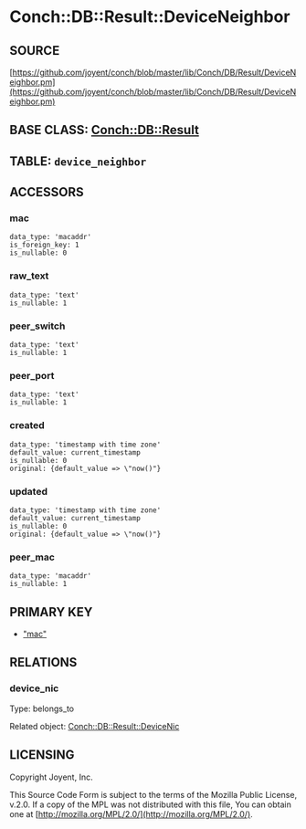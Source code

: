 # Conch::DB::Result::DeviceNeighbor

## SOURCE

[https://github.com/joyent/conch/blob/master/lib/Conch/DB/Result/DeviceNeighbor.pm](https://github.com/joyent/conch/blob/master/lib/Conch/DB/Result/DeviceNeighbor.pm)

## BASE CLASS: [Conch::DB::Result](../modules/Conch%3A%3ADB%3A%3AResult)

## TABLE: `device_neighbor`

## ACCESSORS

### mac

```
data_type: 'macaddr'
is_foreign_key: 1
is_nullable: 0
```

### raw\_text

```
data_type: 'text'
is_nullable: 1
```

### peer\_switch

```
data_type: 'text'
is_nullable: 1
```

### peer\_port

```
data_type: 'text'
is_nullable: 1
```

### created

```
data_type: 'timestamp with time zone'
default_value: current_timestamp
is_nullable: 0
original: {default_value => \"now()"}
```

### updated

```
data_type: 'timestamp with time zone'
default_value: current_timestamp
is_nullable: 0
original: {default_value => \"now()"}
```

### peer\_mac

```
data_type: 'macaddr'
is_nullable: 1
```

## PRIMARY KEY

- ["mac"](#mac)

## RELATIONS

### device\_nic

Type: belongs\_to

Related object: [Conch::DB::Result::DeviceNic](../modules/Conch%3A%3ADB%3A%3AResult%3A%3ADeviceNic)

## LICENSING

Copyright Joyent, Inc.

This Source Code Form is subject to the terms of the Mozilla Public License,
v.2.0. If a copy of the MPL was not distributed with this file, You can obtain
one at [http://mozilla.org/MPL/2.0/](http://mozilla.org/MPL/2.0/).
